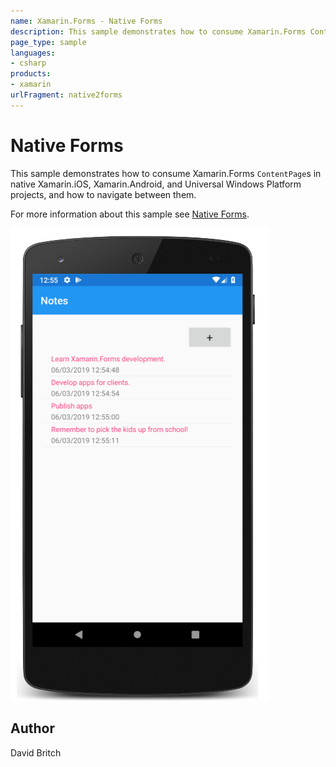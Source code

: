 ```yaml
---
name: Xamarin.Forms - Native Forms
description: This sample demonstrates how to consume Xamarin.Forms ContentPages in native Xamarin.iOS, Xamarin.Android, and Universal Windows Platform projects,...
page_type: sample
languages:
- csharp
products:
- xamarin
urlFragment: native2forms
---
```

# Native Forms

This sample demonstrates how to consume Xamarin.Forms `ContentPage`s in native Xamarin.iOS, Xamarin.Android, and Universal Windows Platform projects, and how to navigate between them.

For more information about this sample see [Native Forms](https://docs.microsoft.com/xamarin/xamarin-forms/platform/native-forms).

![Native Forms application screenshot](Screenshots/01Android.png "Native Forms application screenshot")

## Author

David Britch
